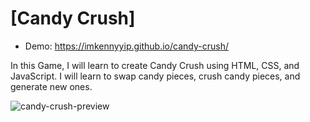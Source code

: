 
# [Candy Crush]

- Demo: https://imkennyyip.github.io/candy-crush/

In this Game, I will learn to create Candy Crush using HTML, CSS, and JavaScript. I will learn to swap candy pieces, crush candy pieces, and generate new ones.

![candy-crush-preview](https://user-images.githubusercontent.com/78777681/163042549-09b7534e-2a3d-4649-aed5-07332e6e8a53.png)
